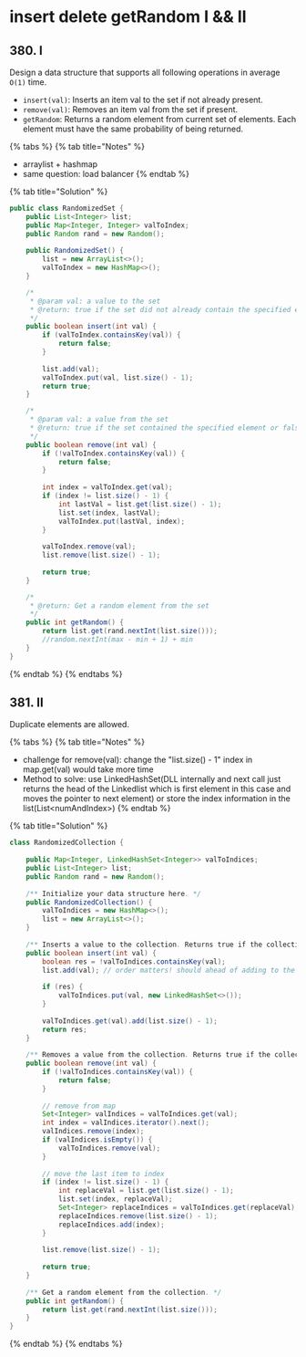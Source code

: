 # insert delete getRandom I && II

## 380. I

Design a data structure that supports all following operations in average `O(1)` time.

* `insert(val)`: Inserts an item val to the set if not already present.
* `remove(val)`: Removes an item val from the set if present.
* `getRandom`: Returns a random element from current set of elements. Each element must have the same probability of being returned.

{% tabs %}
{% tab title="Notes" %}
* arraylist + hashmap
* same question: load balancer
{% endtab %}

{% tab title="Solution" %}
```java
public class RandomizedSet {
    public List<Integer> list;
    public Map<Integer, Integer> valToIndex;
    public Random rand = new Random();
    
    public RandomizedSet() {
        list = new ArrayList<>();
        valToIndex = new HashMap<>();
    }

    /*
     * @param val: a value to the set
     * @return: true if the set did not already contain the specified element or false
     */
    public boolean insert(int val) {
        if (valToIndex.containsKey(val)) {
            return false;
        }
        
        list.add(val);
        valToIndex.put(val, list.size() - 1);
        return true;
    }

    /*
     * @param val: a value from the set
     * @return: true if the set contained the specified element or false
     */
    public boolean remove(int val) {
        if (!valToIndex.containsKey(val)) {
            return false;
        }
        
        int index = valToIndex.get(val);
        if (index != list.size() - 1) {
            int lastVal = list.get(list.size() - 1);
            list.set(index, lastVal);
            valToIndex.put(lastVal, index);
        }
        
        valToIndex.remove(val);
        list.remove(list.size() - 1);
        
        return true;
    }

    /*
     * @return: Get a random element from the set
     */
    public int getRandom() {
        return list.get(rand.nextInt(list.size()));
        //random.nextInt(max - min + 1) + min
    }
}
```
{% endtab %}
{% endtabs %}

## 381. II

Duplicate elements are allowed.

{% tabs %}
{% tab title="Notes" %}
* challenge for remove(val): change the "list.size() - 1" index in map.get(val) would take more time
* Method to solve: use LinkedHashSet(DLL internally and next call just returns the head of the Linkedlist which is first element in this case and moves the pointer to next element) or store the index information in the list(List\<numAndIndex>)
{% endtab %}

{% tab title="Solution" %}
```java
class RandomizedCollection {
    
    public Map<Integer, LinkedHashSet<Integer>> valToIndices;
    public List<Integer> list;
    public Random rand = new Random();
    
    /** Initialize your data structure here. */
    public RandomizedCollection() {
        valToIndices = new HashMap<>();
        list = new ArrayList<>();
    }
    
    /** Inserts a value to the collection. Returns true if the collection did not already contain the specified element. */
    public boolean insert(int val) {
        boolean res = !valToIndices.containsKey(val);
        list.add(val); // order matters! should ahead of adding to the map
        
        if (res) {
            valToIndices.put(val, new LinkedHashSet<>());
        }
        
        valToIndices.get(val).add(list.size() - 1);
        return res;
    }
    
    /** Removes a value from the collection. Returns true if the collection contained the specified element. */
    public boolean remove(int val) {
        if (!valToIndices.containsKey(val)) {
            return false;
        }
        
        // remove from map
        Set<Integer> valIndices = valToIndices.get(val);
        int index = valIndices.iterator().next();
        valIndices.remove(index);
        if (valIndices.isEmpty()) {
            valToIndices.remove(val);
        }
        
        // move the last item to index
        if (index != list.size() - 1) {
            int replaceVal = list.get(list.size() - 1);
            list.set(index, replaceVal);
            Set<Integer> replaceIndices = valToIndices.get(replaceVal);
            replaceIndices.remove(list.size() - 1);
            replaceIndices.add(index);
        }
    
        list.remove(list.size() - 1);
        
        return true;
    }
    
    /** Get a random element from the collection. */
    public int getRandom() {
        return list.get(rand.nextInt(list.size()));
    }
}
```
{% endtab %}
{% endtabs %}
